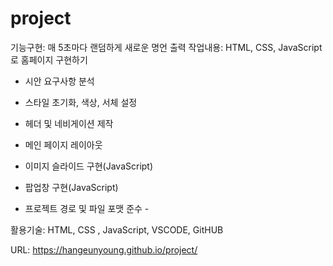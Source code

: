 # project
기능구현: 매 5초마다 랜덤하게 새로운 명언 출력
작업내용:
 HTML, CSS, JavaScript로 홈페이지 구현하기

 - 시안 요구사항 분석

 - 스타일 초기화,  색상, 서체 설정

 - 헤더 및 네비게이션 제작

 - 메인 페이지 레이아웃

 - 이미지 슬라이드 구현(JavaScript)

 - 팝업창 구현(JavaScript)

 - 프로젝트 경로 및 파일 포맷 준수 -
   
활용기술: HTML, CSS , JavaScript, VSCODE, GitHUB

URL: https://hangeunyoung.github.io/project/
